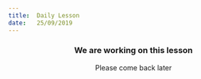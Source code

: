 ```yaml
---
title:  Daily Lesson
date:   25/09/2019
---
```


### <center>We are working on this lesson</center>
<center>Please come back later</center>